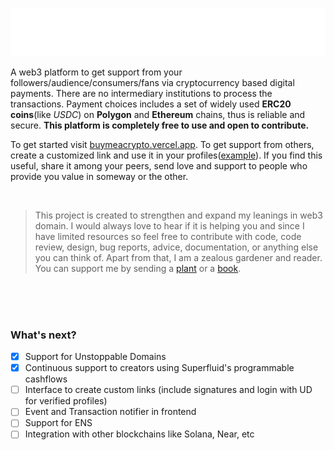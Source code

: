 ![buymeacrypto_](app/public/assets/dark/buymeacrypto_.svg)

A web3 platform to get support from your followers/audience/consumers/fans via cryptocurrency based digital payments. There are no intermediary institutions to process the transactions. Payment choices includes a set of widely used **ERC20 coins**(like *USDC*) on **Polygon** and **Ethereum** chains, thus is reliable and secure. **This platform is completely free to use and open to contribute.**

To get started visit [buymeacrypto.vercel.app](buymeacrypto.vercel.app). To get support from others, create a customized link and use it in your profiles([example](https://github.com/rg12301)). If you find this useful, share it among your peers, send love and support to people who provide you value in someway or the other.

<br>

> This project is created to strengthen and expand my leanings in web3 domain. I would always love to hear if it is helping you and since I have limited resources so feel free to contribute with code, code review, design, bug reports, advice, documentation, or anything else you can think of. Apart from that, I am a zealous gardener and reader. You can support me by sending a [plant](http://buymeacrypto.vercel.app/?plant=1) or a [book](http://buymeacrypto.vercel.app/?book=1).

<br>
<br>
<br>

### What's next?

- [x] Support for Unstoppable Domains
- [x] Continuous support to creators using Superfluid's programmable cashflows
- [ ] Interface to create custom links (include signatures and login with UD for verified profiles)
- [ ] Event and Transaction notifier in frontend
- [ ] Support for ENS
- [ ] Integration with other blockchains like Solana, Near, etc
